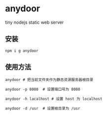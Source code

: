 # anydoor

tiny nodejs static web server

## 安装

```
npm i g anydoor
```

## 使用方法

```
anydoor # 把当前文件夹作为静态资源服务器根目录

anydoor -p 8080  # 设置端口号为 8080

anydoor -h lacalhost # 设置 host 为 localhost

anydoor -d /usr  # 设置根目录为 /usr
```
